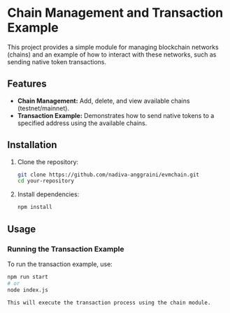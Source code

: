 # Chain Management and Transaction Example

This project provides a simple module for managing blockchain networks (chains) and an example of how to interact with these networks, such as sending native token transactions.

## Features

- **Chain Management:** Add, delete, and view available chains (testnet/mainnet).
- **Transaction Example:** Demonstrates how to send native tokens to a specified address using the available chains.

## Installation

1. Clone the repository:
   ```bash
   git clone https://github.com/nadiva-anggraini/evmchain.git
   cd your-repository
2. Install dependencies:
   ```bash
   npm install

## Usage
### Running the Transaction Example
To run the transaction example, use:

```bash
npm run start
# or
node index.js

This will execute the transaction process using the chain module.
